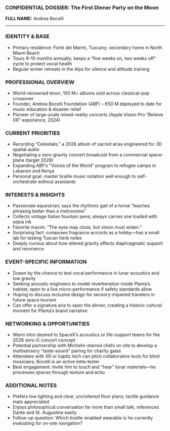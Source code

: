 ### CONFIDENTIAL DOSSIER: The First Dinner Party on the Moon

**FULL NAME:** Andrea Bocelli

---
### IDENTITY & BASE
- Primary residence: Forte dei Marmi, Tuscany; secondary home in North Miami Beach
- Tours 9–10 months annually; keeps a “five weeks on, two weeks off” cycle to protect vocal health
- Regular winter retreats in the Alps for silence and altitude training

### PROFESSIONAL OVERVIEW
- World-renowned tenor; 100 M+ albums sold across classical–pop crossover
- Founder, Andrea Bocelli Foundation (ABF) – €50 M deployed to date for music education & disaster relief
- Pioneer of large-scale mixed-reality concerts (Apple Vision Pro “Believe XR” experience, 2024)

### CURRENT PRIORITIES
- Recording “Celestials,” a 2026 album of sacred arias engineered for 3D spatial audio
- Negotiating a zero-gravity concert broadcast from a commercial space-plane (target 2028)
- Expanding ABF’s “Voices of the World” program to refugee camps in Lebanon and Kenya
- Personal goal: master braille music notation well enough to self-orchestrate without assistants

### INTERESTS & INSIGHTS
- Passionate equestrian; says the rhythmic gait of a horse “teaches phrasing better than a metronome”
- Collects vintage Italian fountain pens; always carries one loaded with sepia ink
- Favorite maxim: “The eyes may close, but vision must widen.”
- Surprising fact: composes fragrance accords as a hobby—has a small lab for testing Tuscan herb notes
- Deeply curious about how altered gravity affects diaphragmatic support and resonance

### EVENT-SPECIFIC INFORMATION
- Drawn by the chance to test vocal performance in lunar acoustics and low gravity
- Seeking acoustic engineers to model reverberation inside Planta’s habitat; open to a live micro-performance if safety standards allow
- Hoping to discuss inclusive design for sensory-impaired travelers in future space tourism
- Can offer a signature aria to open the dinner, creating a historic cultural moment for Planta’s brand narrative

### NETWORKING & OPPORTUNITIES
- Warm intro desired to SpaceX’s acoustics or life-support teams for the 2028 zero-G concert concept
- Potential partnership with Michelin-starred chefs on site to develop a multisensory “taste-sound” pairing for charity galas
- Attendees with XR or haptic tech can pitch collaborative tools for blind musicians; Bocelli is an active beta-tester
- Best engagement: invite him to touch and “hear” lunar materials—he processes spaces through texture and echo

### ADDITIONAL NOTES
- Prefers low lighting and clear, uncluttered floor plans; tactile guidance mats appreciated
- Enjoys philosophical conversation far more than small talk; references Dante and St. Augustine easily
- Follow-up question: Which braille-enabled wearable is he currently evaluating for on-site navigation?